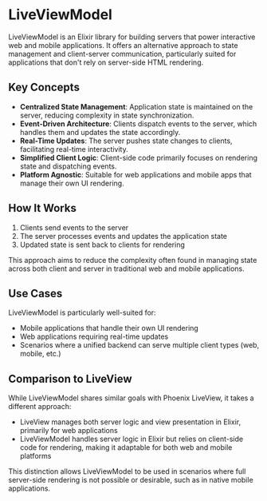 # LiveViewModel

LiveViewModel is an Elixir library for building servers that power interactive web and mobile applications. It offers an alternative approach to state management and client-server communication, particularly suited for applications that don't rely on server-side HTML rendering.

## Key Concepts

- **Centralized State Management**: Application state is maintained on the server, reducing complexity in state synchronization.
- **Event-Driven Architecture**: Clients dispatch events to the server, which handles them and updates the state accordingly.
- **Real-Time Updates**: The server pushes state changes to clients, facilitating real-time interactivity.
- **Simplified Client Logic**: Client-side code primarily focuses on rendering state and dispatching events.
- **Platform Agnostic**: Suitable for web applications and mobile apps that manage their own UI rendering.

## How It Works

1. Clients send events to the server
2. The server processes events and updates the application state
3. Updated state is sent back to clients for rendering

This approach aims to reduce the complexity often found in managing state across both client and server in traditional web and mobile applications.

## Use Cases

LiveViewModel is particularly well-suited for:
- Mobile applications that handle their own UI rendering
- Web applications requiring real-time updates
- Scenarios where a unified backend can serve multiple client types (web, mobile, etc.)

## Comparison to LiveView

While LiveViewModel shares similar goals with Phoenix LiveView, it takes a different approach:

- LiveView manages both server logic and view presentation in Elixir, primarily for web applications
- LiveViewModel handles server logic in Elixir but relies on client-side code for rendering, making it adaptable for both web and mobile platforms

This distinction allows LiveViewModel to be used in scenarios where full server-side rendering is not possible or desirable, such as in native mobile applications.
